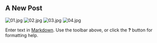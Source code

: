 ## A New Post
![01.jpg]({{site.baseurl}}/assets/images/blog/01.jpg)
![02.jpg]({{site.baseurl}}/assets/images/blog/02.jpg)
![03.jpg]({{site.baseurl}}/assets/images/blog/03.jpg)
![04.jpg]({{site.baseurl}}/assets/images/blog/04.jpg)


Enter text in [Markdown](http://daringfireball.net/projects/markdown/). Use the toolbar above, or click the **?** button for formatting help.
